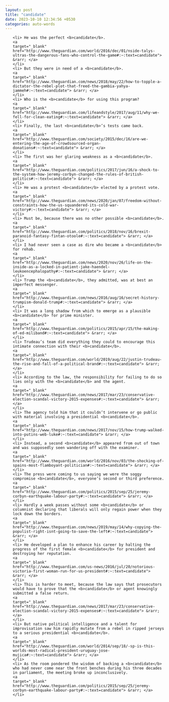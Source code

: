 ```yaml
---
layout: post
title: "candidate"
date: 2023-10-10 12:34:56 +0530
categories: auto-words
---
```

<ol>

    <li> He was the perfect <b>candidate</b>.
    <a 
    target="_blank" 
    href="http://www.theguardian.com/world/2016/dec/01/nside-talys-ultras-the-dangerous-fans-who-control-the-game#:~:text=candidate"> &rarr; </a>
    </li>
    <li> But they were in need of a <b>candidate</b>.
    <a 
    target="_blank" 
    href="http://www.theguardian.com/news/2018/may/22/how-to-topple-a-dictator-the-rebel-plot-that-freed-the-gambia-yahya-jammeh#:~:text=candidate"> &rarr; </a>
    </li>
    <li> Who is the <b>candidate</b> for using this program?
    <a 
    target="_blank" 
    href="http://www.theguardian.com/lifeandstyle/2017/aug/11/why-we-fell-for-clean-eating#:~:text=candidate"> &rarr; </a>
    </li>
    <li> Finally, the last <b>candidate</b>’s tests came back.
    <a 
    target="_blank" 
    href="http://www.theguardian.com/society/2015/dec/16/are-we-entering-the-age-of-crowdsourced-organ-donations#:~:text=candidate"> &rarr; </a>
    </li>
    <li> The first was her glaring weakness as a <b>candidate</b>.
    <a 
    target="_blank" 
    href="http://www.theguardian.com/politics/2017/jun/16/a-shock-to-the-system-how-jeremy-corbyn-changed-the-rules-of-british-politics#:~:text=candidate"> &rarr; </a>
    </li>
    <li> He was a protest <b>candidate</b> elected by a protest vote.
    <a 
    target="_blank" 
    href="http://www.theguardian.com/news/2020/jan/07/freedom-without-constraints-how-the-us-squandered-its-cold-war-victory#:~:text=candidate"> &rarr; </a>
    </li>
    <li> Must be, because there was no other possible <b>candidate</b>.
    <a 
    target="_blank" 
    href="http://www.theguardian.com/politics/2018/nov/16/brexit-paranoid-fantasy-fintan-otoole#:~:text=candidate"> &rarr; </a>
    </li>
    <li> I had never seen a case as dire who became a <b>candidate</b> for rehab.
    <a 
    target="_blank" 
    href="http://www.theguardian.com/news/2020/nov/26/life-on-the-inside-as-a-locked-in-patient-jake-haendel-leukoencephalopathy#:~:text=candidate"> &rarr; </a>
    </li>
    <li> Trump the <b>candidate</b>, they admitted, was at best an imperfect messenger.
    <a 
    target="_blank" 
    href="http://www.theguardian.com/news/2016/aug/16/secret-history-trumpism-donald-trump#:~:text=candidate"> &rarr; </a>
    </li>
    <li> It was a long shadow from which to emerge as a plausible <b>candidate</b> for prime minister.
    <a 
    target="_blank" 
    href="http://www.theguardian.com/politics/2015/apr/15/the-making-of-ed-miliband#:~:text=candidate"> &rarr; </a>
    </li>
    <li> Trudeau’s team did everything they could to encourage this intimate connection with their <b>candidate</b>.
    <a 
    target="_blank" 
    href="http://www.theguardian.com/world/2019/aug/22/justin-trudeau-the-rise-and-fall-of-a-political-brand#:~:text=candidate"> &rarr; </a>
    </li>
    <li> According to the law, the responsibility for failing to do so lies only with the <b>candidate</b> and the agent.
    <a 
    target="_blank" 
    href="http://www.theguardian.com/news/2017/mar/23/conservative-election-scandal-victory-2015-expenses#:~:text=candidate"> &rarr; </a>
    </li>
    <li> The agency told him that it couldn’t intervene or go public with material involving a presidential <b>candidate</b>.
    <a 
    target="_blank" 
    href="http://www.theguardian.com/news/2017/nov/15/how-trump-walked-into-putins-web-luke#:~:text=candidate"> &rarr; </a>
    </li>
    <li> Instead, a second <b>candidate</b> appeared from out of town and was supposedly seen wandering off with the examiner.
    <a 
    target="_blank" 
    href="http://www.theguardian.com/world/2016/nov/03/the-shocking-of-spains-most-flamboyant-politician#:~:text=candidate"> &rarr; </a>
    </li>
    <li> The press were coming to us saying we were the soggy compromise <b>candidate</b>, everyone’s second or third preference.
    <a 
    target="_blank" 
    href="http://www.theguardian.com/politics/2015/sep/25/jeremy-corbyn-earthquake-labour-party#:~:text=candidate"> &rarr; </a>
    </li>
    <li> Hardly a week passes without some <b>candidate</b> or columnist declaring that liberals will only regain power when they lock down the borders.
    <a 
    target="_blank" 
    href="http://www.theguardian.com/news/2019/may/14/why-copying-the-populist-right-isnt-going-to-save-the-left#:~:text=candidate"> &rarr; </a>
    </li>
    <li> He developed a plan to enhance his career by halting the progress of the first female <b>candidate</b> for president and destroying her reputation.
    <a 
    target="_blank" 
    href="http://www.theguardian.com/us-news/2016/jul/20/notorious-victoria-first-woman-run-for-us-president#:~:text=candidate"> &rarr; </a>
    </li>
    <li> This is harder to meet, because the law says that prosecutors would have to prove that the <b>candidate</b> or agent knowingly submitted a false return.
    <a 
    target="_blank" 
    href="http://www.theguardian.com/news/2017/mar/23/conservative-election-scandal-victory-2015-expenses#:~:text=candidate"> &rarr; </a>
    </li>
    <li> But native political intelligence and a talent for improvisation saw him rapidly mutate from a rebel in ripped jerseys to a serious presidential <b>candidate</b>.
    <a 
    target="_blank" 
    href="http://www.theguardian.com/world/2014/sep/18/-sp-is-this-worlds-most-radical-president-uruguay-jose-mujica#:~:text=candidate"> &rarr; </a>
    </li>
    <li> As the room pondered the wisdom of backing a <b>candidate</b> who had never come near the front benches during his three decades in parliament, the meeting broke up inconclusively.
    <a 
    target="_blank" 
    href="http://www.theguardian.com/politics/2015/sep/25/jeremy-corbyn-earthquake-labour-party#:~:text=candidate"> &rarr; </a>
    </li>